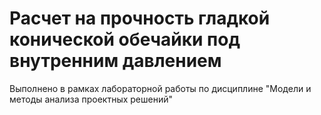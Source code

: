 # Расчет на прочность гладкой конической обечайки под внутренним давлением

Выполнено в рамках лабораторной работы по дисциплине "Модели и методы анализа проектных решений"

